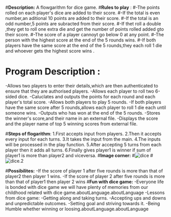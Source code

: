 #**Description:**
 A flowgarithm for dice game.
 #**Rules to play**  :
#-The points rolled on each player's dice are added to their score.
#-If the total is even number,an aditional 10 points are added to their score.
#-If the total is an odd number,5 points are subracted from their score.
#-If thet roll a double ,they get to roll one extra die and get the number of points rolled added gto their score.
#-The score of a player  cannoyt go below 0 at any point.
#-The person with the highest score at the end of the 5 rounds wins.
#-If both players have the same score at the end of the 5 rounds,they each roll 1 die and whoever gets the highest score wins .
 
# **Program Description** :
-Allows two players to enter their details,which are then authenticated to ensure that they are authorised players.
-Allows each player to roll two 6-sided dice.
-Caluclates and outputs the points for each round and each player's total score.
-Allows both players to play 5 rounds.
-If both players have the same score after 5 rounds,allows each player to roll 1 die each until someone wins.
-Outputs who has won at the end of the 5 rounds.
-Stores the winner's score,and their name in an external file.
-Displays the score and the player name of top 5 winning scores from external file.

#**Steps of flogarithm**:
1.First accepts input from players.
2.Then it accepts every input for each turns.
3.It takes the input from the main.
4.The inputs will be processed in the play function.
5.After accepting 5 turns from each player then it adds all turns.
6.Finally gives player1 is winner if sum of player1 is more than player2 and viceversa.
#**Image corner:**
#![dice](https://encrypted-tbn0.gstatic.com/images?q=tbn:ANd9GcSEPV_dcwBXw8PgQBiDodje6HD28Qqj73774A&usqp=CAU)
#![dice.2](https://encrypted-tbn0.gstatic.com/images?q=tbn:ANd9GcQDigRIdFHu6pG4BYpnoSVv2aKq6BEgjKH0sg&usqp=CAU)


#**Possibilites:**
-If the score of player 1 after five rounds is more than that of player2 then player 1 wins.
-If the score of player 2 after five rounds is more than that of player1 then player 2 wins
#**Fun with dice game:**
-Everyone life is bonded with dice game we will have plenty of memories from our childhood related with dice game.aboutLanguage.aboutLanguage
 -Lessons from  dice game:
 -Getting along and taking turns.
 -Accepting ups and downs and unpredictable outcomes.
 -Setting goal and striving towards it.
 -Being Humble whether winning or loosing.aboutLanguage.aboutLanguage
